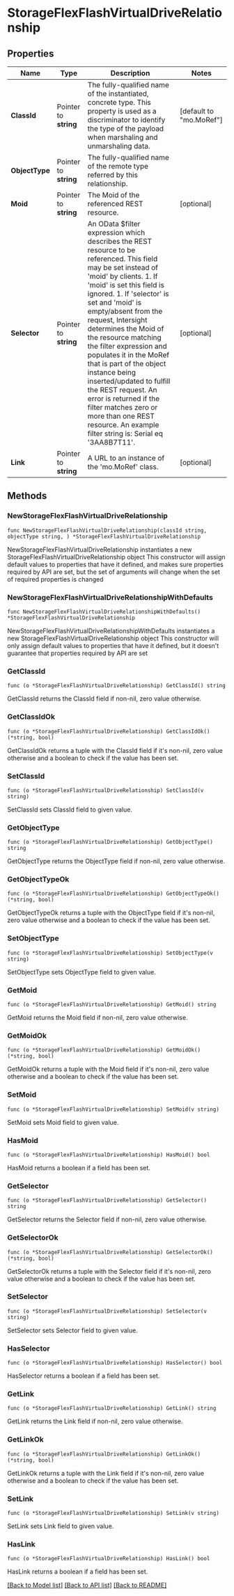 # StorageFlexFlashVirtualDriveRelationship

## Properties

Name | Type | Description | Notes
------------ | ------------- | ------------- | -------------
**ClassId** | Pointer to **string** | The fully-qualified name of the instantiated, concrete type. This property is used as a discriminator to identify the type of the payload when marshaling and unmarshaling data. | [default to "mo.MoRef"]
**ObjectType** | Pointer to **string** | The fully-qualified name of the remote type referred by this relationship. | 
**Moid** | Pointer to **string** | The Moid of the referenced REST resource. | [optional] 
**Selector** | Pointer to **string** | An OData $filter expression which describes the REST resource to be referenced. This field may be set instead of &#39;moid&#39; by clients. 1. If &#39;moid&#39; is set this field is ignored. 1. If &#39;selector&#39; is set and &#39;moid&#39; is empty/absent from the request, Intersight determines the Moid of the resource matching the filter expression and populates it in the MoRef that is part of the object instance being inserted/updated to fulfill the REST request. An error is returned if the filter matches zero or more than one REST resource. An example filter string is: Serial eq &#39;3AA8B7T11&#39;. | [optional] 
**Link** | Pointer to **string** | A URL to an instance of the &#39;mo.MoRef&#39; class. | [optional] 

## Methods

### NewStorageFlexFlashVirtualDriveRelationship

`func NewStorageFlexFlashVirtualDriveRelationship(classId string, objectType string, ) *StorageFlexFlashVirtualDriveRelationship`

NewStorageFlexFlashVirtualDriveRelationship instantiates a new StorageFlexFlashVirtualDriveRelationship object
This constructor will assign default values to properties that have it defined,
and makes sure properties required by API are set, but the set of arguments
will change when the set of required properties is changed

### NewStorageFlexFlashVirtualDriveRelationshipWithDefaults

`func NewStorageFlexFlashVirtualDriveRelationshipWithDefaults() *StorageFlexFlashVirtualDriveRelationship`

NewStorageFlexFlashVirtualDriveRelationshipWithDefaults instantiates a new StorageFlexFlashVirtualDriveRelationship object
This constructor will only assign default values to properties that have it defined,
but it doesn't guarantee that properties required by API are set

### GetClassId

`func (o *StorageFlexFlashVirtualDriveRelationship) GetClassId() string`

GetClassId returns the ClassId field if non-nil, zero value otherwise.

### GetClassIdOk

`func (o *StorageFlexFlashVirtualDriveRelationship) GetClassIdOk() (*string, bool)`

GetClassIdOk returns a tuple with the ClassId field if it's non-nil, zero value otherwise
and a boolean to check if the value has been set.

### SetClassId

`func (o *StorageFlexFlashVirtualDriveRelationship) SetClassId(v string)`

SetClassId sets ClassId field to given value.


### GetObjectType

`func (o *StorageFlexFlashVirtualDriveRelationship) GetObjectType() string`

GetObjectType returns the ObjectType field if non-nil, zero value otherwise.

### GetObjectTypeOk

`func (o *StorageFlexFlashVirtualDriveRelationship) GetObjectTypeOk() (*string, bool)`

GetObjectTypeOk returns a tuple with the ObjectType field if it's non-nil, zero value otherwise
and a boolean to check if the value has been set.

### SetObjectType

`func (o *StorageFlexFlashVirtualDriveRelationship) SetObjectType(v string)`

SetObjectType sets ObjectType field to given value.


### GetMoid

`func (o *StorageFlexFlashVirtualDriveRelationship) GetMoid() string`

GetMoid returns the Moid field if non-nil, zero value otherwise.

### GetMoidOk

`func (o *StorageFlexFlashVirtualDriveRelationship) GetMoidOk() (*string, bool)`

GetMoidOk returns a tuple with the Moid field if it's non-nil, zero value otherwise
and a boolean to check if the value has been set.

### SetMoid

`func (o *StorageFlexFlashVirtualDriveRelationship) SetMoid(v string)`

SetMoid sets Moid field to given value.

### HasMoid

`func (o *StorageFlexFlashVirtualDriveRelationship) HasMoid() bool`

HasMoid returns a boolean if a field has been set.

### GetSelector

`func (o *StorageFlexFlashVirtualDriveRelationship) GetSelector() string`

GetSelector returns the Selector field if non-nil, zero value otherwise.

### GetSelectorOk

`func (o *StorageFlexFlashVirtualDriveRelationship) GetSelectorOk() (*string, bool)`

GetSelectorOk returns a tuple with the Selector field if it's non-nil, zero value otherwise
and a boolean to check if the value has been set.

### SetSelector

`func (o *StorageFlexFlashVirtualDriveRelationship) SetSelector(v string)`

SetSelector sets Selector field to given value.

### HasSelector

`func (o *StorageFlexFlashVirtualDriveRelationship) HasSelector() bool`

HasSelector returns a boolean if a field has been set.

### GetLink

`func (o *StorageFlexFlashVirtualDriveRelationship) GetLink() string`

GetLink returns the Link field if non-nil, zero value otherwise.

### GetLinkOk

`func (o *StorageFlexFlashVirtualDriveRelationship) GetLinkOk() (*string, bool)`

GetLinkOk returns a tuple with the Link field if it's non-nil, zero value otherwise
and a boolean to check if the value has been set.

### SetLink

`func (o *StorageFlexFlashVirtualDriveRelationship) SetLink(v string)`

SetLink sets Link field to given value.

### HasLink

`func (o *StorageFlexFlashVirtualDriveRelationship) HasLink() bool`

HasLink returns a boolean if a field has been set.


[[Back to Model list]](../README.md#documentation-for-models) [[Back to API list]](../README.md#documentation-for-api-endpoints) [[Back to README]](../README.md)


